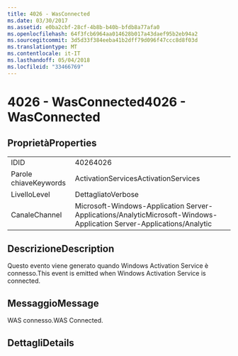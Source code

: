 ```yaml
---
title: 4026 - WasConnected
ms.date: 03/30/2017
ms.assetid: e0ba2cbf-28cf-4b8b-b40b-bfdb8a77afa0
ms.openlocfilehash: 64f3fcb6964aa014628b017a43daef95b2eb94a2
ms.sourcegitcommit: 3d5d33f384eeba41b2dff79d096f47ccc8d8f03d
ms.translationtype: MT
ms.contentlocale: it-IT
ms.lasthandoff: 05/04/2018
ms.locfileid: "33466769"
---
```

# <a name="4026---wasconnected"></a><span data-ttu-id="9a8e6-102">4026 - WasConnected</span><span class="sxs-lookup"><span data-stu-id="9a8e6-102">4026 - WasConnected</span></span>
## <a name="properties"></a><span data-ttu-id="9a8e6-103">Proprietà</span><span class="sxs-lookup"><span data-stu-id="9a8e6-103">Properties</span></span>  
  
|||  
|-|-|  
|<span data-ttu-id="9a8e6-104">ID</span><span class="sxs-lookup"><span data-stu-id="9a8e6-104">ID</span></span>|<span data-ttu-id="9a8e6-105">4026</span><span class="sxs-lookup"><span data-stu-id="9a8e6-105">4026</span></span>|  
|<span data-ttu-id="9a8e6-106">Parole chiave</span><span class="sxs-lookup"><span data-stu-id="9a8e6-106">Keywords</span></span>|<span data-ttu-id="9a8e6-107">ActivationServices</span><span class="sxs-lookup"><span data-stu-id="9a8e6-107">ActivationServices</span></span>|  
|<span data-ttu-id="9a8e6-108">Livello</span><span class="sxs-lookup"><span data-stu-id="9a8e6-108">Level</span></span>|<span data-ttu-id="9a8e6-109">Dettagliato</span><span class="sxs-lookup"><span data-stu-id="9a8e6-109">Verbose</span></span>|  
|<span data-ttu-id="9a8e6-110">Canale</span><span class="sxs-lookup"><span data-stu-id="9a8e6-110">Channel</span></span>|<span data-ttu-id="9a8e6-111">Microsoft-Windows-Application Server-Applications/Analytic</span><span class="sxs-lookup"><span data-stu-id="9a8e6-111">Microsoft-Windows-Application Server-Applications/Analytic</span></span>|  
  
## <a name="description"></a><span data-ttu-id="9a8e6-112">Descrizione</span><span class="sxs-lookup"><span data-stu-id="9a8e6-112">Description</span></span>  
 <span data-ttu-id="9a8e6-113">Questo evento viene generato quando Windows Activation Service è connesso.</span><span class="sxs-lookup"><span data-stu-id="9a8e6-113">This event is emitted when Windows Activation Service is connected.</span></span>  
  
## <a name="message"></a><span data-ttu-id="9a8e6-114">Messaggio</span><span class="sxs-lookup"><span data-stu-id="9a8e6-114">Message</span></span>  
 <span data-ttu-id="9a8e6-115">WAS connesso.</span><span class="sxs-lookup"><span data-stu-id="9a8e6-115">WAS Connected.</span></span>  
  
## <a name="details"></a><span data-ttu-id="9a8e6-116">Dettagli</span><span class="sxs-lookup"><span data-stu-id="9a8e6-116">Details</span></span>
